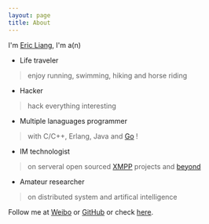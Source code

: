 ```yaml
---
layout: page
title: About
---
```


I'm <a href="/">Eric Liang</a>, I'm a(n)

* Life traveler
> enjoy running, swimming, hiking and horse riding
* Hacker
> hack everything interesting
* Multiple lanaguages programmer
> with C/C++, Erlang, Java and <a href="http://golang.org">Go</a> !
* IM technologist
> on serveral open sourced <a href="http://xmpp.org">XMPP</a> projects and <a href="">beyond</a>
* Amateur researcher
> on distributed system and artifical intelligence

  Follow me at <a href="http://weibo.com/iyile">Weibo</a> or <a href="http://github.com/ericliang">GitHub</a> or check <a href="/private/cv">here</a>.

